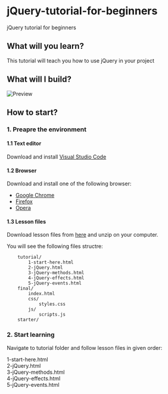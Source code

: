 # jQuery-tutorial-for-beginners
jQuery tutorial for beginners 

## What will you learn?
This tutorial will teach you how to use jQuery in your project

## What will I build? 

![Preview](https://raw.githubusercontent.com/mdbootstrap/JS-tutorial-To-Do-List-App-for-beginners/master/tutorial/assets/jstodo.gif)

## How to start?
### 1. Preapre the environment  

#### 1.1 Text editor    
Download and install [Visual Studio Code](https://code.visualstudio.com/download) 
	
#### 1.2 Browser  
Download and install one of the following browser:  

* [Google Chrome](https://www.google.com/chrome/)  
* [Firefox](https://www.mozilla.org/en-US/firefox/new/)  
* [Opera](https://www.opera.com/download)
  
#### 1.3 Lesson files  
Download lesson files from [here](https://github.com/mdbootstrap/JS-tutorial-To-Do-List-App-for-beginners/archive/master.zip) and unzip on your computer.
  
You will see the following files structre:

        tutorial/ 
            1-start-here.html
            2-jQuery.html
            3-jQuery-methods.html
            4-jQuery-effects.html
            5-jQuery-events.html
        final/
            index.html
            css/
                styles.css
            js/
                scripts.js
        starter/

    
### 2. Start learning
Navigate to tutorial folder and follow lesson files in given order:

1-start-here.html  
2-jQuery.html  
3-jQuery-methods.html  
4-jQuery-effects.html  
5-jQuery-events.html  
